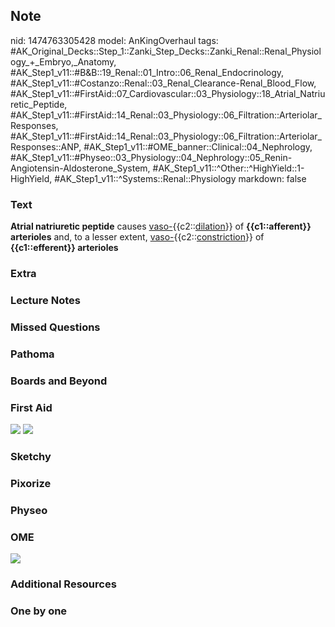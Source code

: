 ## Note
nid: 1474763305428
model: AnKingOverhaul
tags: #AK_Original_Decks::Step_1::Zanki_Step_Decks::Zanki_Renal::Renal_Physiology_+_Embryo,_Anatomy, #AK_Step1_v11::#B&B::19_Renal::01_Intro::06_Renal_Endocrinology, #AK_Step1_v11::#Costanzo::Renal::03_Renal_Clearance-Renal_Blood_Flow, #AK_Step1_v11::#FirstAid::07_Cardiovascular::03_Physiology::18_Atrial_Natriuretic_Peptide, #AK_Step1_v11::#FirstAid::14_Renal::03_Physiology::06_Filtration::Arteriolar_Responses, #AK_Step1_v11::#FirstAid::14_Renal::03_Physiology::06_Filtration::Arteriolar_Responses::ANP, #AK_Step1_v11::#OME_banner::Clinical::04_Nephrology, #AK_Step1_v11::#Physeo::03_Physiology::04_Nephrology::05_Renin-Angiotensin-Aldosterone_System, #AK_Step1_v11::^Other::^HighYield::1-HighYield, #AK_Step1_v11::^Systems::Renal::Physiology
markdown: false

### Text
<div>
  <b>Atrial natriuretic peptide</b> causes
  <u>vaso-</u>{{c2::<u>dilation</u>}} of <b>{{c1::afferent}}
  arterioles</b> and, to a lesser extent,
  <u>vaso-</u>{{c2::<u>constriction</u>}} of <b>{{c1::efferent}}
  arterioles</b>
</div>

### Extra


### Lecture Notes


### Missed Questions


### Pathoma


### Boards and Beyond


### First Aid
<img src="tmpfLu5e5.png"> <img src="tmpzHQVfe.png">

### Sketchy


### Pixorize


### Physeo


### OME
<div class="ome-widget">
  <a href=
  "https://onlinemeded.org/spa/nephrology?ref=anki"><img src=
  "_OME_AnkiFlashcards_Topic_5.png"></a>
</div>

### Additional Resources


### One by one

